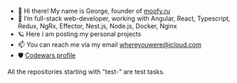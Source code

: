 - 👋 Hi there! My name is George, founder of [moofy.ru](moofy.ru)
- 👀 I’m full-stack web-developer, working with Angular, React, Typescript, Redux, NgRx, Effector, Nest.js, Node.js, Docker, Nginx 
- 🪐 Here i am posting my personal projects
- 📫 You can reach me via my email <a href="email:whereyouwere@icloud.com">whereyouwere@icloud.com</a>
- 🛡️ [Codewars profile](https://www.codewars.com/users/reversoid)

All the repositories starting with "test-" are test tasks.
<!---
reversoid/reversoid is a ✨ special ✨ repository because its `README.md` (this file) appears on your GitHub profile.
You can click the Preview link to take a look at your changes.
--->
